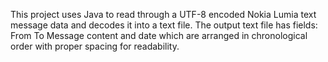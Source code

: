 This project uses Java to read through a UTF-8 encoded Nokia Lumia text message data and decodes it into a text file. 
The output text file has fields: From To Message content and date which are arranged in chronological order with proper spacing for readability.
